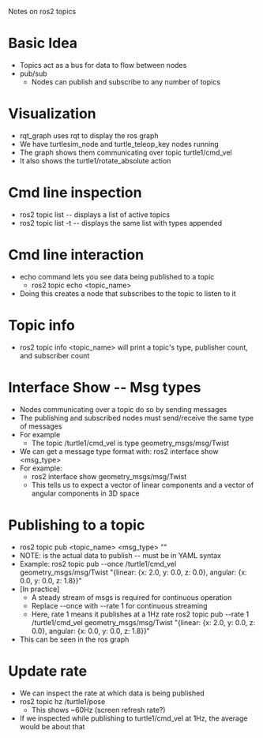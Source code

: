 Notes on ros2 topics

# Basic Idea
- Topics act as a bus for data to flow between nodes
- pub/sub
	- Nodes can publish and subscribe to any number of topics 
	
# Visualization
- rqt_graph uses rqt to display the ros graph
- We have turtlesim_node and turtle_teleop_key nodes running
- The graph shows them communicating over topic turtle1/cmd_vel
- It also shows the turtle1/rotate_absolute action

# Cmd line inspection
- ros2 topic list -- displays a list of active topics
- ros2 topic list -t -- displays the same list with types appended

# Cmd line interaction
- echo command lets you see data being published to a topic
	- ros2 topic echo <topic_name>
- Doing this creates a node that subscribes to the topic to listen to it

# Topic info
- ros2 topic info <topic_name> will print a topic's type, publisher count, and subscriber count

# Interface Show -- Msg types
- Nodes communicating over a topic do so by sending messages
- The publishing and subscribed nodes must send/receive the same type of messages
- For example
	- The topic /turtle1/cmd_vel is type geometry_msgs/msg/Twist
- We can get a message type format with: ros2 interface show <msg_type>
- For example: 
	- ros2 interface show geometry_msgs/msg/Twist
	- This tells us to expect a vector of linear components and a vector of angular components in 3D space

# Publishing to a topic
- ros2 topic pub <topic_name> <msg_type> "<args>"
- NOTE: <args> is the actual data to publish -- must be in YAML syntax
- Example: 
	ros2 topic pub --once /turtle1/cmd_vel geometry_msgs/msg/Twist "{linear: {x: 2.0, y: 0.0, z: 0.0}, angular: {x: 0.0, y: 0.0, z: 1.8}}" 
- [In practice]
	- A steady stream of msgs is required for continuous operation
	- Replace --once with --rate 1 for continuous streaming
	- Here, rate 1 means it publishes at a 1Hz rate
	ros2 topic pub --rate 1 /turtle1/cmd_vel geometry_msgs/msg/Twist "{linear: {x: 2.0, y: 0.0, z: 0.0}, angular: {x: 0.0, y: 0.0, z: 1.8}}" 
- This can be seen in the ros graph

# Update rate
- We can inspect the rate at which data is being published
- ros2 topic hz /turtle1/pose
	- This shows ~60Hz (screen refresh rate?)
- If we inspected while publishing to turtle1/cmd_vel at 1Hz, the average would be about that


